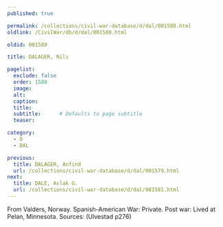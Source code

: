 ```yaml
---
published: true

permalink: /collections/civil-war-database/d/dal/001580.html
oldlink: /CivilWar/db/d/dal/001580.html

oldid: 001580

title: DALAGER, Nils

pagelist:
  exclude: false
  order: 1580
  image: 
  alt:
  caption:
  title:
  subtitle:      # Defaults to page subtitle
  teaser:

category: 
  - D 
  - DAL

previous:
  title: DALAGER, Anfind
  url: /collections/civil-war-database/d/dal/001579.html  
next:
  title: DALE, Aslak G.
  url: /collections/civil-war-database/d/dal/001581.html   
---
```

From Valders, Norway. Spanish-American War: Private. Post war: Lived at Pelan, Minnesota. Sources: (Ulvestad p276)